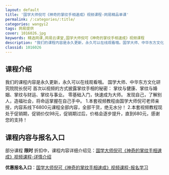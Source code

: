 ```yaml
---
layout: default
title: '国学大师倪可《神奇的掌纹手相速成》视频课程-网易精品单课'
permalink: /:categories/:title/
categories: wangyi2
tags: 网易提供
cover: 1016026.jpg
keywords: 精选网课,网易云课堂,国学大师倪可《神奇的掌纹手相速成》视频课程
description: "我们的课程内容是永久更新，永久可以在线观看哦。国学大师、中华东方文化研究院院长倪可首次以视频的方式披露掌纹手相的秘密：掌纹与健康、掌纹与婚姻、掌纹与财运、掌纹与事业。零基础入门，快速成为大师"
classid: 1016026
---
```


## 课程介绍

我们的课程内容是永久更新，永久可以在线观看哦。
国学大师、中华东方文化研究院院长倪可 
首次以视频的方式披露掌纹手相的秘密： 
掌纹与健康、掌纹与婚姻、掌纹与财运、掌纹与事业。 
零基础入门，快速成为大师。 
发现自己，了解别人，造福社会，将命运掌握在自己手中。 
1.本套视频教程由国学大师倪可老师亲授，内容系线下6800元课程全部内容，全部干货，绝无水分！
2.本套视频教程现处于促销期，促销价仅98元，促销期过后，价格会逐步提升，直到680元，感谢您的支持！

## 课程内容与报名入口

部分课程 **限时** 折扣中，课程内容详细介绍见：[国学大师倪可《神奇的掌纹手相速成》视频课程-详情介绍](https://study.163.com/course/introduction/1016026.htm?share=1&shareId=1025206652&utm_campaign=share&utm_medium=iphoneShare&utm_source=&utm_u=1025206652)

**优惠报名入口**：[国学大师倪可《神奇的掌纹手相速成》视频课程-报名学习](https://study.163.com/course/introduction/1016026.htm?share=1&shareId=1025206652&utm_campaign=share&utm_medium=iphoneShare&utm_source=&utm_u=1025206652)

